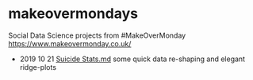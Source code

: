 # makeovermondays
Social Data Science projects from #MakeOverMonday https://www.makeovermonday.co.uk/

* 2019 10 21 [Suicide Stats.md](/Suicide_Stats.md) some quick data re-shaping and elegant ridge-plots
